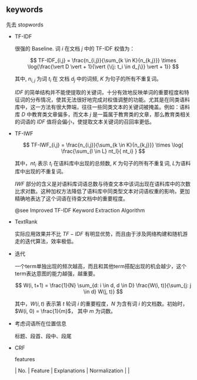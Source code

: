 keywords
--------

先去 stopwords

- TF-IDF

  很强的 Baseline. 词 $i$ 在文档 $j$ 中的 TF-IDF 权值为：

  $$
  TF-IDF_{i,j} = \frac{n_{i,j}}{\sum_{k \in K}{n_{k,j}}} \times \log{\frac{\vert D \vert + 1}{\vert {\{j: t_i \in d_j\}} \vert + 1}}
  $$

  其中, $n_{i,j}$ 为词 $t_i$ 在 文档 $d_j$ 中的词频, $K$ 为句子的所有不重复词。

  $IDF$ 的简单结构并不能使提取的关键词，十分有效地反映单词的重要程度和特征词的分布情况，使其无法很好地完成对权值调整的功能。尤其是在同类语料库中，这一方法有很大弊端，往往一些同类文本的关键词被掩盖。例如：语料库 $D$ 中教育类文章偏多，而文本 $j$ 是一篇属于教育类的文章，那么教育类相关的词语的 $IDF$ 值将会偏小，使提取文本关键词的召回率更低。

- TF-IWF

  $$
  TF-IWF_{i,j} = \frac{n_{i,j}}{\sum_{k \in K}{n_{k,j}}} \times \log{ \frac{\sum_{l \in L} nt_l}{ nt_i} }
  $$

  其中，$nt_i$ 表示 $t_i$ 在语料库中出现的总频数, $K$ 为句子的所有不重复词, $L$为语料库中出现的不重复词。

  $IWF$ 部分的含义是对语料库词语总数与待查文本中该词出现在语料库中的次数比求对数。这种加权方法降低了语料库中同类型文本对词语权重的影响，更加精确地表达了这个词语在待查文档中的重要程度。

  @see Improved TF-IDF Keyword Extraction Algorithm

- TextRank

    实际应用效果并不比 $TF-IDF$ 有明显优势，而且由于涉及网络构建和随机游走的迭代算法，效率极低。

- 迭代

  一个term单独出现的频次越高，而且和其他term搭配出现的机会越少，这个term表达意图的能力越强，越重要。

  $$
  W(i, t+1) = \frac{1}{N} \sum_{d: i \in d, d \in D} \frac{W(i, t)}{\sum_{j: j \in d} W(j, t)}
  $$

  其中，$W(i,t)$ 表示第 $t$ 轮词 $i$ 的重要程度，$N$ 为含有词 $i$ 的文档数。初始时，$W(i, 0) = \frac{1}{m}$， 其中 $m$ 为词数。

- 考虑词语所在位置信息

  标题、段首、段中、段尾

- CRF

  features

  | No. | Feature | Explanations | Normalization |
  |
